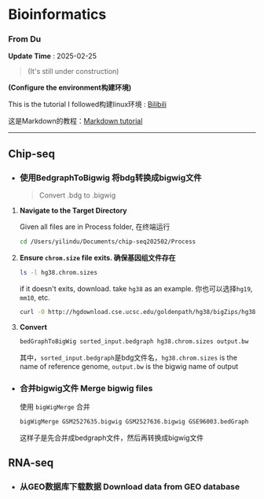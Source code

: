 # Bioinformatics 

### From Du

__Update Time__ : 2025-02-25       
> (It's still under construction)

__(Configure the environment构建环境)__   

This is the tutorial I followed构建linux环境 : [Bilibili](https://www.bilibili.com/video/BV12x411Z7Es/?spm_id_from=333.1391.0.0&vd_source=9013f14436bf85913f2eaa9bb7094f21)

这是Markdown的教程：[Markdown tutorial](https://markdown.com.cn/basic-syntax/)

---
## Chip-seq

- ###  使用BedgraphToBigwig 将bdg转换成bigwig文件
     > Convert .bdg to .bigwig  

1. __Navigate to the Target Directory__
   

   Given all files are in Process folder, 在终端运行
   ```bash
   cd /Users/yilindu/Documents/chip-seq202502/Process
   ```

2. __Ensure `chrom.size` file exits. 确保基因组文件存在__


   ```bash
   ls -l hg38.chrom.sizes
   ```
   if it doesn't exits, download. take `hg38` as an example.  你也可以选择`hg19`, `mm10`, etc.
   
    
   ```bash
   curl -O http://hgdownload.cse.ucsc.edu/goldenpath/hg38/bigZips/hg38.chrom.sizes
   ```

3. __Convert__  
   ```bash
   bedGraphToBigWig sorted_input.bedgraph hg38.chrom.sizes output.bw
   ```
   其中，`sorted_input.bedgraph`是bdg文件名，`hg38.chrom.sizes` is the name of reference genome, `output.bw` is the bigwig name of output

- ### 合并bigwig文件 Merge bigwig files
  使用 `bigWigMerge` 合并
  ```bash
  bigWigMerge GSM2527635.bigwig GSM2527636.bigwig GSE96003.bedGraph
  ```
  这样子是先合并成bedgraph文件，然后再转换成bigwig文件



## RNA-seq
- ### 从GEO数据库下载数据 Download data from GEO database
   